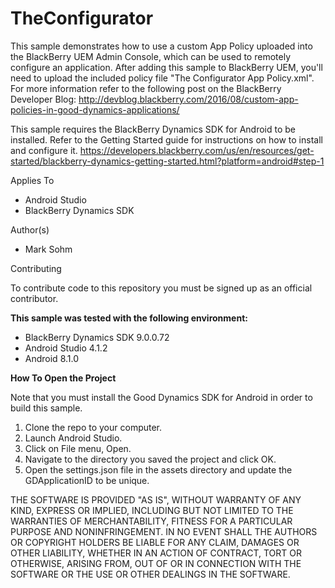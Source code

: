TheConfigurator
===============

This sample demonstrates how to use a custom App Policy uploaded into the BlackBerry UEM Admin Console,
which can be used to remotely configure an application.  After adding this sample to BlackBerry UEM, you'll need to upload
the included policy file "The Configurator App Policy.xml".  For more information refer to the following post on the 
BlackBerry Developer Blog:  http://devblog.blackberry.com/2016/08/custom-app-policies-in-good-dynamics-applications/

This sample requires the BlackBerry Dynamics SDK for Android to be installed.  Refer to the Getting Started guide for 
instructions on how to install and configure it.  https://developers.blackberry.com/us/en/resources/get-started/blackberry-dynamics-getting-started.html?platform=android#step-1

Applies To
- Android Studio
- BlackBerry Dynamics SDK

Author(s)
- Mark Sohm

Contributing

To contribute code to this repository you must be signed up as an official contributor.

**This sample was tested with the following environment:**
- BlackBerry Dynamics SDK 9.0.0.72
- Android Studio 4.1.2
- Android 8.1.0


**How To Open the Project**

Note that you must install the Good Dynamics SDK for Android in order to build this sample.

1. Clone the repo to your computer.
2. Launch Android Studio.
3. Click on File menu, Open.
4. Navigate to the directory you saved the project and click OK.
5. Open the settings.json file in the assets directory and update the GDApplicationID to be unique.


THE SOFTWARE IS PROVIDED "AS IS", WITHOUT WARRANTY OF ANY KIND, EXPRESS OR IMPLIED, INCLUDING BUT NOT LIMITED TO THE WARRANTIES OF MERCHANTABILITY, FITNESS FOR A PARTICULAR PURPOSE AND NONINFRINGEMENT. IN NO EVENT SHALL THE AUTHORS OR COPYRIGHT HOLDERS BE LIABLE FOR ANY CLAIM, DAMAGES OR OTHER LIABILITY, WHETHER IN AN ACTION OF CONTRACT, TORT OR OTHERWISE, ARISING FROM, OUT OF OR IN CONNECTION WITH THE SOFTWARE OR THE USE OR OTHER DEALINGS IN THE SOFTWARE.